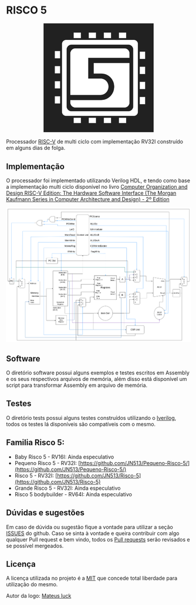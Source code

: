 # RISCO 5

<p align="center">
<img src="docs/docs/imgs/risco5.jpeg" alt="Logo do processador" width="300px">
</p>

Processador [RISC-V](https://riscv.org/) de multi ciclo com implementação RV32I construído em alguns dias de folga.

## Implementação

O processador foi implementado utilizando Verilog HDL, e tendo como base a implementação multi ciclo disponível no livro [Computer Organization and Design RISC-V Edition: The Hardware Software Interface (The Morgan Kaufmann Series in Computer Architecture and Design) - 2º Edition](https://www.amazon.com/Computer-Organization-Design-RISC-V-Architecture/dp/0128203315)

![Esquemático do processador](docs/docs/imgs/risco5_datapath.png)

## Software

O diretório software possui alguns exemplos e testes escritos em Assembly e os seus respectivos arquivos de memória, além disso está disponível um script para transformar Assembly em arquivo de memória.

## Testes

O diretório tests possui alguns testes construídos utilizando o [Iverilog](https://steveicarus.github.io/iverilog/), todos os testes lá disponíveis são compatíveis com o mesmo.

## Familia Risco 5:

- Baby Risco 5 - RV16I: Ainda especulativo
- Pequeno Risco 5 - RV32I: [https://github.com/JN513/Pequeno-Risco-5/](https://github.com/JN513/Pequeno-Risco-5/)
- Risco 5 - RV32I: [https://github.com/JN513/Risco-5](https://github.com/JN513/Risco-5)
- Grande Risco 5 - RV32I: Ainda especulativo
- Risco 5 bodybuilder - RV64I: Ainda especulativo

## Dúvidas e sugestões

Em caso de dúvida ou sugestão fique a vontade para utilizar a seção [ISSUES](https://github.com/JN513/Risco-5/issues) do github. Caso se sinta à vontade e queira contribuir com algo qualquer Pull request e bem vindo, todos os [Pull requests](https://github.com/JN513/Risco-5/pulls) serão revisados e se possível mergeados.

## Licença

A licença utilizada no projeto é a [MIT](https://opensource.org/license/mit/) que concede total liberdade para utilização do mesmo.

Autor da logo: [Mateus luck](https://www.instagram.com/mateusluck/)
